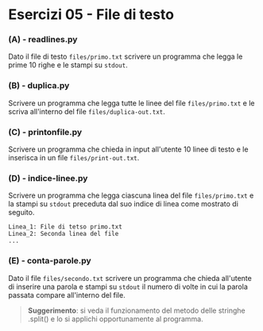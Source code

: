 # Esercizi 05 - File di testo

### (A) - readlines.py

Dato il file di testo `files/primo.txt` scrivere un programma che legga le prime 10 righe e le stampi su `stdout`.

### (B) - duplica.py

Scrivere un programma che legga tutte le linee del file `files/primo.txt` e le scriva all'interno del file `files/duplica-out.txt`.

### (C) - printonfile.py

Scrivere un programma che chieda in input all'utente 10 linee di testo e le inserisca in un file `files/print-out.txt`.

### (D) - indice-linee.py

Scrivere un programma che legga ciascuna linea del file `files/primo.txt` e la stampi su `stdout` preceduta dal suo indice di linea
come mostrato di seguito.

```
Linea_1: File di tetso primo.txt
Linea_2: Seconda linea del file
...
```

### (E) - conta-parole.py

Dato il file `files/secondo.txt` scrivere un programma che chieda all'utente di inserire una parola e stampi su `stdout` il numero
di volte in cui la parola passata compare all'interno del file.

> **Suggerimento**: si veda il funzionamento del metodo delle stringhe .split() e lo si applichi opportunamente al programma.